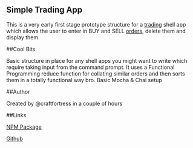 ## Simple Trading App

This is a very early first stage prototype structure for a [trading](http://i.dailymail.co.uk/i/pix/2013/11/14/article-2507113-1967CBD800000578-976_634x629.jpg) shell app which allows the user to enter in BUY and SELL [orders](http://media.coindesk.com/uploads/2014/03/bitcoin-meme-2.jpg), delete them and display them.

##Cool Bits

Basic structure in place for any shell apps you might want to write which require taking input from the command prompt.
It uses a Functional Programming reduce function for collating similar orders and then sorts them in a totally functional way bro.
Basic Mocha & Chai setup

##Author

Created by @craftfortress in a couple of hours

##Links

[NPM Package](https://www.npmjs.com/package/simpletradingapp)

[Github](https://github.com/craftfortress/SimpleTradingPrompter)
